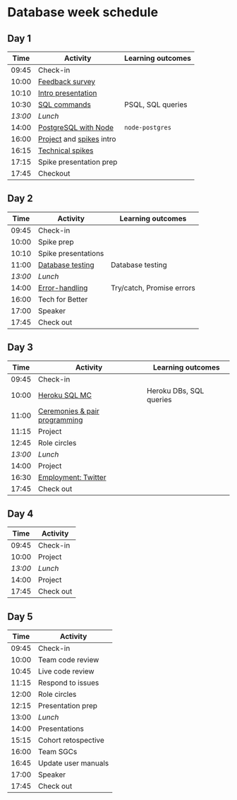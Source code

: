 # Database week schedule

## Day 1

| Time    | Activity                                           | Learning outcomes |
| ------- | -------------------------------------------------- | ----------------- |
| 09:45   | Check-in                                           |                   |
| 10:00   | [Feedback survey][feedback-10]                     |                   |
| 10:10   | [Intro presentation][intro-slides-20]              |                   |
| 10:30   | [SQL commands][sql-intro-150]                      | PSQL, SQL queries |
| _13:00_ | _Lunch_                                            |                   |
| 14:00   | [PostgreSQL with Node][postgres-node-120]          | `node-postgres`   |
| 16:00   | [Project][project-5] and [spikes][spikes-10] intro |                   |
| 16:15   | [Technical spikes][spikes-10]                      |                   |
| 17:15   | Spike presentation prep                            |                   |
| 17:45   | Checkout                                           |                   |

[feedback-10]: https://airtable.com/shrIKQyPpx4vSUNzC
[intro-slides-20]: https://docs.google.com/presentation/d/14LXEKmHM6xqjTvPLyKw0trtprGeNkD0VLgWkE8Z2ouo/edit#slide=id.g4dfce81f19_0_45
[sql-intro-150]: https://github.com/foundersandcoders/sql-commands-intro/
[postgres-node-120]: https://github.com/oliverjam/learn-node-postgres
[project-5]: https://founders-and-coders.gitbook.io/coursebook/curriculum/databases/project
[spikes-10]: https://founders-and-coders.gitbook.io/coursebook/curriculum/databases/spikes

## Day 2

| Time    | Activity                             | Learning outcomes         |
| ------- | ------------------------------------ | ------------------------- |
| 09:45   | Check-in                             |                           |
| 10:00   | Spike prep                           |                           |
| 10:10   | Spike presentations                  |                           |
| 11:00   | [Database testing][db-testing-120]   | Database testing          |
| _13:00_ | _Lunch_                              |                           |
| 14:00   | [Error-handling][error-handling-120] | Try/catch, Promise errors |
| 16:00   | Tech for Better                      |                           |
| 17:00   | Speaker                              |                           |
| 17:45   | Check out                            |                           |

[db-testing-120]: https://github.com/oliverjam/learn-database-testing
[error-handling-120]: https://github.com/oliverjam/learn-node-error-handling

## Day 3

| Time    | Activity                                       | Learning outcomes       |
| ------- | ---------------------------------------------- | ----------------------- |
| 09:45   | Check-in                                       |                         |
| 10:00   | [Heroku SQL MC][sql-mc-60]                     | Heroku DBs, SQL queries |
| 11:00   | [Ceremonies & pair programming][ceremonies-15] |                         |
| 11:15   | Project                                        |                         |
| 12:45   | Role circles                                   |                         |
| _13:00_ | _Lunch_                                        |                         |
| 14:00   | Project                                        |                         |
| 16:30   | [Employment: Twitter][twitter-75]              |                         |
| 17:45   | Check out                                      |                         |

[sql-mc-60]: https://github.com/oliverjam/heroku-sql-challenge
[ceremonies-15]: https://hackmd.io/@fac/ryDzAOabv
[twitter-75]: https://hackmd.io/@fac/BJ0aPm4Zw

## Day 4

| Time    | Activity  |
| ------- | --------- |
| 09:45   | Check-in  |
| 10:00   | Project   |
| _13:00_ | _Lunch_   |
| 14:00   | Project   |
| 17:45   | Check out |

## Day 5

| Time  | Activity            |
| ----- | ------------------- |
| 09:45 | Check-in            |
| 10:00 | Team code review    |
| 10:45 | Live code review    |
| 11:15 | Respond to issues   |
| 12:00 | Role circles        |
| 12:15 | Presentation prep   |
| 13:00 | _Lunch_             |
| 14:00 | Presentations       |
| 15:15 | Cohort retospective |
| 16:00 | Team SGCs           |
| 16:45 | Update user manuals |
| 17:00 | Speaker             |
| 17:45 | Check out           |
